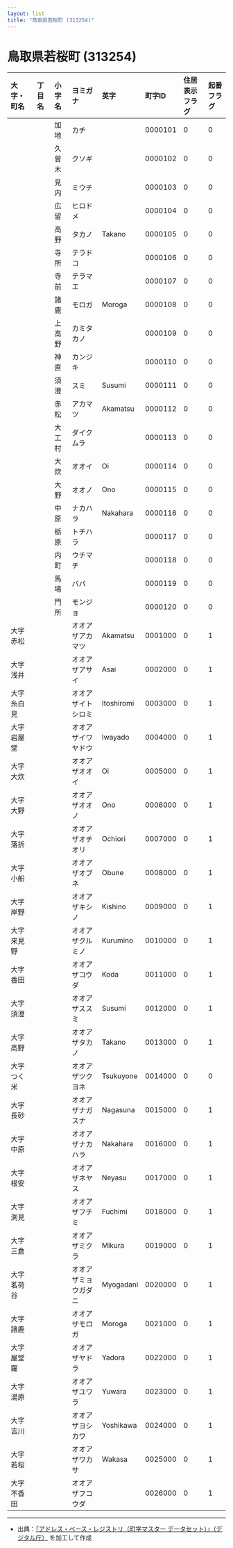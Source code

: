 ```yaml
---
layout: list
title: "鳥取県若桜町 (313254)"
---
```


# 鳥取県若桜町 (313254)

| 大字・町名 | 丁目名 | 小字名 | ヨミガナ | 英字 | 町字ID | 住居表示フラグ | 起番フラグ |
|:---|:---|:---|:---|:---|:---|:---|:---|
|  |  | 加地 |   カチ |  | 0000101 | 0 | 0 |
|  |  | 久曽木 |   クソギ |  | 0000102 | 0 | 0 |
|  |  | 見内 |   ミウチ |  | 0000103 | 0 | 0 |
|  |  | 広留 |   ヒロドメ |  | 0000104 | 0 | 0 |
|  |  | 高野 |   タカノ | Takano | 0000105 | 0 | 0 |
|  |  | 寺所 |   テラドコ |  | 0000106 | 0 | 0 |
|  |  | 寺前 |   テラマエ |  | 0000107 | 0 | 0 |
|  |  | 諸鹿 |   モロガ | Moroga | 0000108 | 0 | 0 |
|  |  | 上高野 |   カミタカノ |  | 0000109 | 0 | 0 |
|  |  | 神直 |   カンジキ |  | 0000110 | 0 | 0 |
|  |  | 須澄 |   スミ | Susumi | 0000111 | 0 | 0 |
|  |  | 赤松 |   アカマツ | Akamatsu | 0000112 | 0 | 0 |
|  |  | 大工村 |   ダイクムラ |  | 0000113 | 0 | 0 |
|  |  | 大炊 |   オオイ | Oi | 0000114 | 0 | 0 |
|  |  | 大野 |   オオノ | Ono | 0000115 | 0 | 0 |
|  |  | 中原 |   ナカハラ | Nakahara | 0000116 | 0 | 0 |
|  |  | 栃原 |   トチハラ |  | 0000117 | 0 | 0 |
|  |  | 内町 |   ウチマチ |  | 0000118 | 0 | 0 |
|  |  | 馬場 |   ババ |  | 0000119 | 0 | 0 |
|  |  | 門所 |   モンジョ |  | 0000120 | 0 | 0 |
| 大字赤松 |  |  | オオアザアカマツ   | Akamatsu | 0001000 | 0 | 1 |
| 大字浅井 |  |  | オオアザアサイ   | Asai | 0002000 | 0 | 1 |
| 大字糸白見 |  |  | オオアザイトシロミ   | Itoshiromi | 0003000 | 0 | 1 |
| 大字岩屋堂 |  |  | オオアザイワヤドウ   | Iwayado | 0004000 | 0 | 1 |
| 大字大炊 |  |  | オオアザオオイ   | Oi | 0005000 | 0 | 1 |
| 大字大野 |  |  | オオアザオオノ   | Ono | 0006000 | 0 | 1 |
| 大字落折 |  |  | オオアザオチオリ   | Ochiori | 0007000 | 0 | 1 |
| 大字小船 |  |  | オオアザオブネ   | Obune | 0008000 | 0 | 1 |
| 大字岸野 |  |  | オオアザキシノ   | Kishino | 0009000 | 0 | 1 |
| 大字来見野 |  |  | オオアザクルミノ   | Kurumino | 0010000 | 0 | 1 |
| 大字香田 |  |  | オオアザコウダ   | Koda | 0011000 | 0 | 1 |
| 大字須澄 |  |  | オオアザススミ   | Susumi | 0012000 | 0 | 1 |
| 大字高野 |  |  | オオアザタカノ   | Takano | 0013000 | 0 | 1 |
| 大字つく米 |  |  | オオアザツクヨネ   | Tsukuyone | 0014000 | 0 | 0 |
| 大字長砂 |  |  | オオアザナガスナ   | Nagasuna | 0015000 | 0 | 1 |
| 大字中原 |  |  | オオアザナカハラ   | Nakahara | 0016000 | 0 | 1 |
| 大字根安 |  |  | オオアザネヤス   | Neyasu | 0017000 | 0 | 1 |
| 大字渕見 |  |  | オオアザフチミ   | Fuchimi | 0018000 | 0 | 1 |
| 大字三倉 |  |  | オオアザミクラ   | Mikura | 0019000 | 0 | 1 |
| 大字茗荷谷 |  |  | オオアザミョウガダニ   | Myogadani | 0020000 | 0 | 1 |
| 大字諸鹿 |  |  | オオアザモロガ   | Moroga | 0021000 | 0 | 1 |
| 大字屋堂羅 |  |  | オオアザヤドラ   | Yadora | 0022000 | 0 | 1 |
| 大字湯原 |  |  | オオアザユワラ   | Yuwara | 0023000 | 0 | 1 |
| 大字吉川 |  |  | オオアザヨシカワ   | Yoshikawa | 0024000 | 0 | 1 |
| 大字若桜 |  |  | オオアザワカサ   | Wakasa | 0025000 | 0 | 1 |
| 大字不香田 |  |  | オオアザフコウダ   |  | 0026000 | 0 | 1 |

---

- 出典：[「アドレス・ベース・レジストリ（町字マスター データセット）』（デジタル庁）](https://www.digital.go.jp/policies/base_registry_address/) を加工して作成